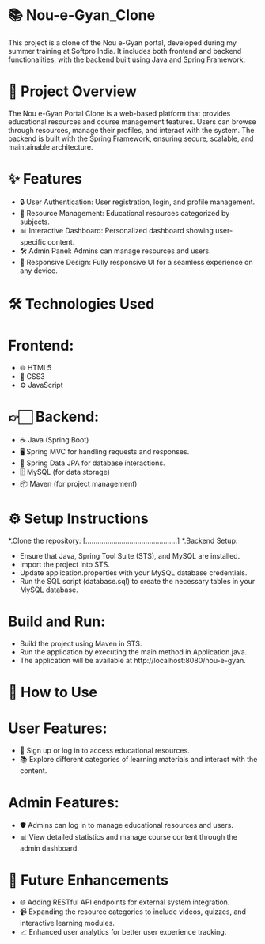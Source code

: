 # 📚  Nou-e-Gyan_Clone
This project is a clone of the Nou e-Gyan portal, developed during my summer training at Softpro India. It includes both frontend and backend functionalities, with the backend built using Java and Spring Framework.
# 🌟 Project Overview
The Nou e-Gyan Portal Clone is a web-based platform that provides educational resources and course management features. Users can browse through resources, manage their profiles, and interact with the system. The backend is built with the Spring Framework, ensuring secure, scalable, and maintainable architecture.
# ✨ Features
* 🔒 User Authentication: User registration, login, and profile management.
* 📂 Resource Management: Educational resources categorized by subjects.
* 📊 Interactive Dashboard: Personalized dashboard showing user-specific content.
* 🛠️ Admin Panel: Admins can manage resources and users.
* 📱 Responsive Design: Fully responsive UI for a seamless experience on any device.
# 🛠️ Technologies Used
# Frontend:
* 🌐 HTML5
* 🎨 CSS3
* ⚙️ JavaScript
# 👉🏻 Backend:
* ☕ Java (Spring Boot)
* 🖥️ Spring MVC for handling requests and responses.
* 💾 Spring Data JPA for database interactions.
* 🗄️ MySQL (for data storage)
* 📦 Maven (for project management)
# ⚙️ Setup Instructions
*.Clone the repository:
[..............................................]
*.Backend Setup:
* Ensure that Java, Spring Tool Suite (STS), and MySQL are installed.
* Import the project into STS.
* Update application.properties with your MySQL database credentials.
* Run the SQL script (database.sql) to create the necessary tables in your MySQL database.
# Build and Run:
* Build the project using Maven in STS.
* Run the application by executing the main method in Application.java.
* The application will be available at http://localhost:8080/nou-e-gyan.
# 📝 How to Use
# User Features:
* 🔐 Sign up or log in to access educational resources.
* 📚 Explore different categories of learning materials and interact with the content.
 # Admin Features:
* 🛡️ Admins can log in to manage educational resources and users.
* 📊 View detailed statistics and manage course content through the admin dashboard.
# 🚀 Future Enhancements
* 🌐 Adding RESTful API endpoints for external system integration.
* 📹 Expanding the resource categories to include videos, quizzes, and interactive learning modules.
* 📈 Enhanced user analytics for better user experience tracking.
